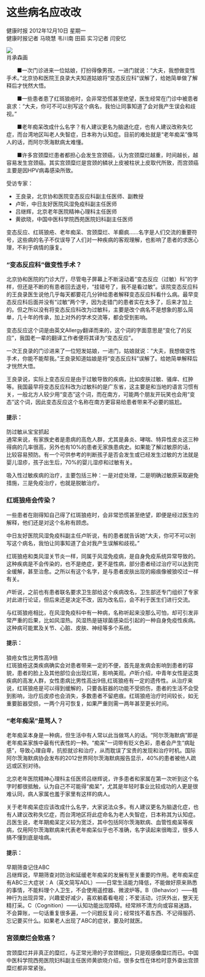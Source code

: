 # 这些病名应改改

健康时报 2012年12月10日 星期一  
健康时报记者 马晓慧 韦川南 田茹 实习记者 闫安忆   

![](../../../res/2012-12/10/03/JK3B-C001_b.jpg)  
肖承森画

　　■一次门诊进来一位姑娘，打扮得像男孩，一进门就说：“大夫，我想做变性手术。”北京协和医院王良录大夫知道姑娘将“变态反应科”误解了，给她简单做了解释后才恍然大悟。

　　■一些患者患了红斑狼疮时，会非常恐慌甚至绝望，医生经常在门诊中被患者哀求：“大夫，你可不可以别写这个病名，我怕让同事知道了会对我产生误会和歧视。”

　　■老年痴呆改成什么名字？有人建议更名为脑退化症，也有人建议改称失忆症，而台湾地区叫老人失智症，日本称为认知症。目前的难处就是“老年痴呆”像骂人的话，而阿尔茨海默病太难懂。

　　■许多宫颈糜烂患者都担心会发生宫颈癌，认为宫颈糜烂越重，时间越长，越容易发生宫颈癌。其实宫颈糜烂是宫颈的鳞状上皮被柱状上皮取代所致，而宫颈癌主要是因HPV病毒感染所致。

受访专家：
- 王良录，北京协和医院变态反应科副主任医师、副教授
- 卢昕，中日友好医院风湿免疫科副主任医师
- 吕继辉，北京老年医院精神心理科主任医师
- 黄欲晓，中国中医科学院西苑医院妇科副主任医师

变态反应、红斑狼疮、老年痴呆、宫颈糜烂、羊癫疯……名字是人们交流的重要符号，这些病的名子不仅误导了人们对一种疾病的客观理解，也影响了患者的求医心理，不利于病情的康复。

### “变态反应科”做变性手术？

北京协和医院的门诊大厅，尽管电子屏幕上不断滚动着“变态反应（过敏）科”的字样，但还是不断的有患者回去退号，“挂错号了，我不是看过敏”。该院变态反应科的王良录医生说他几乎每天都要花几分钟给患者解释变态反应科看什么病。最早变态反应科后面并没有“过敏”两个字，因为走错门的患者实在太多了，后来才加上的。但之所以没有将变态反应科改为过敏科，主要是改个病名不是想象的那么简单，几十年的传承，加上对外的学术交流等，都会受到影响。

变态反应这个词是由英文Allergy翻译而来的，这个词的字面意思是“变化了的反应”，我国老一辈的翻译工作者便将其译为“变态反应”。

一次王良录的门诊进来了一位短发姑娘，一进门，姑娘就说：“大夫，我想做变性手术，你能不能帮我。”王良录知道姑娘是将“变态反应科”误解了。给她简单解释后才恍然大悟。

王良录说，实际上变态反应是由于过敏导致的疾病，比如皮肤过敏、骚痒、红肿等。我国最早将变态反应科改为过敏科的是广东省，这主要是和当地的语言习惯有关，一般北方人较少用“变态”这个词，而在南方，可能两个朋友开玩笑也会用“变态”这个词，因此变态反应这个名称在南方更容易给患者带来不必要的尴尬。     

#### 提示：
防过敏从宝宝抓起  
通常来说，有家族史者是患病的高危人群，尤其是鼻炎、哮喘、特异性皮炎这三种得病的几率很高，另外也有10%的患者无家族患病史。如果能了解过敏原的话，比较容易预防。有一个可供参考的判断孩子是否会发生或已经发生过敏的方法就是婴儿湿疹，孩子出生后，70%的婴儿湿疹和过敏有关。

吸入性过敏疾病的治疗，主要包括三种：一是对症处理，二是明确过敏原采取避免措施，三是免疫治疗，也就是脱敏治疗。

### 红斑狼疮会传染？

一些患者在刚得知自己得了红斑狼疮时，会非常恐慌甚至绝望，即便是经过医生的解释，他们还是对这个名称有顾虑。

中日友好医院风湿免疫科副主任卢昕说，有的患者就告诉她“大夫，你可不可以别写这个病名，我怕让同事知道了会对我产生误解和歧视。” 

红斑狼疮和类风湿关节炎一样，同属于风湿免疫病，是自身免疫系统异常导致的。这种疾病是不会传染的，也不是绝症，更不是性病，部分患者经过治疗可以达到完全缓解，甚至治愈。之所以有这个名字，是与患者皮肤出现的瘢痕像被狼咬过一样有关。

卢昕说，之前也有患者联名要求卫生部给这个疾病改名，卫生部还专门组织了专家对此进行论证，但后来还是决定不改，因为改名后，会不利于医生们进行交流。

与红斑狼疮相比，在风湿免疫科中有一种病，名称听起来没那么可怕，却可引发非常严重的后果，比如风湿热。风湿热是链球菌感染后引起的一种自身免疫性疾病。这种病可能累及关节、心脏、皮肤、神经等多个系统。

#### 提示：
狼疮女性比男性高9倍  
红斑狼疮这类疾病确实会对患者带来一定的不便，首先是发病会影响到患者的容貌，患者的脸上及其他部位会出现红斑，影响美观。卢昕介绍，中青年女性是这类疾病的高发人群，女性患病比男性高出9倍,红斑狼疮有一定的遗传性。从治疗来说，红斑狼疮是可以得到缓解的，只要各脏器的功能不受损伤，患者的生活不会受到影响，治疗后皮疹也会消失，多数患者不留疤痕。红斑狼疮治疗时间较长，如无重要脏器受损，一两个月可恢复，如果严重则需一两年甚至更长时间。

### “老年痴呆”是骂人？

老年痴呆本身是一种病，但生活中有人常以此当做骂人的话。“阿尔茨海默病”即是老年痴呆家族中最有代表性的一种。“痴呆”一词带有贬义色彩，患者会产生“病耻感”，导致心理自卑，抗拒就诊和治疗，从而耽误了宝贵的发现和治疗时机。国际阿尔茨海默病协会发布的2012世界阿尔茨海默病报告显示，40%的患者被他人疏远或区别对待。

北京老年医院精神心理科主任医师吕继辉说，许多患者和家属在第一次听到这个名字时都很抵触，认为自己不可能得“痴呆”，尤其是年轻时事业比较成功的人更是很难认同，病人家属也羞于家里有这样的病人。

关于老年痴呆症应该改成什么名字，大家说法众多。有人建议更名为脑退化症，也有人建议改称失忆症，而台湾地区将此症命名为老人失智症，日本称其为认知症。吕医生说，老年期痴呆定义较为宽泛，其中包括阿尔茨海默病、血管性痴呆等疾病，仅用阿尔茨海默病来代表老年痴呆似乎也不准确，名字读起来很晦涩，很多人搞不懂到底是啥病。

#### 提示：
早期筛查记住ABC  
吕继辉说，早期筛查对防治和延缓老年痴呆的发展有至关重要的作用。老年痴呆症有ABC三大症状：A（英文简写ADL）——日常生活能力降低，不能做好原来熟悉的事情，不能料理个人卫生，不会使用遥控器、微波炉等。B（Behavior）——精神行为出现异常，兴趣爱好减少，喜欢躺着看电视；不爱活动，讨厌外出，整天无精打采。C（Cognition）——认知功能出现障碍。经常辨不清方向或容易迷路，不会算账，一句话重复很多遍，一个问题反复问；经常找不着东西、不记得服药、忘记要买什么。如果老人出现了ABC的症状，要及时就医。

### 宫颈糜烂会致癌？

宫颈糜烂并非真正的糜烂，与正常光滑的子宫颈相比，只是观感像糜烂而已。中国中医科学院西苑医院妇科副主任医师黄欲晓介绍，很多女性在体检时意外查出宫颈糜烂都非常紧张。